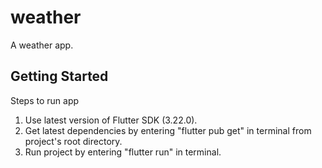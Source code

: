 # weather

A weather app.

## Getting Started

Steps to run app

1. Use latest version of Flutter SDK (3.22.0).
2. Get latest dependencies by entering "flutter pub get" in terminal from project's root directory.
3. Run project by entering "flutter run" in terminal.
